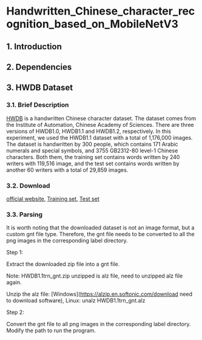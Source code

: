 # Handwritten_Chinese_character_recognition_based_on_MobileNetV3


## 1. Introduction



## 2. Dependencies


## 3. HWDB Dataset
### 3.1. Brief Description
[HWDB](https://www.nlpr.ia.ac.cn/databases/handwriting/Download.html) is a handwritten Chinese character dataset. The dataset comes from the Institute of Automation, Chinese Academy of Sciences. There are three versions of HWDB1.0, HWDB1.1 and HWDB1.2, respectively. In this experiment, we used the HWDB1.1 dataset with a total of 1,176,000 images. The dataset is handwritten by 300 people, which contains 171 Arabic numerals and special symbols, and 3755 GB2312-80 level-1 Chinese characters. Both them, the training set contains words written by 240 writers with 119,516 image, and the test set contains words written by another 60 writers with a total of 29,859 images.

### 3.2. Download
[official website](http://www.nlpr.ia.ac.cn/databases/handwriting/Offline_database.html),  [Training set](http://www.nlpr.ia.ac.cn/databases/download/feature_data/HWDB1.1trn_gnt.zip),  [Test set](http://www.nlpr.ia.ac.cn/databases/download/feature_data/HWDB1.1tst_gnt.zip)

### 3.3. Parsing
It is worth noting that the downloaded dataset is not an image format, but a custom gnt file type. Therefore, the gnt file needs to be converted to all the png images in the corresponding label directory.

Step 1:

Extract the downloaded zip file into a gnt file.

Note: HWDB1.1trn_gnt.zip unzipped is alz file, need to unzipped alz file again.

Unzip the alz file: [Windows](https://alzip.en.softonic.com/download need to download software), 
Linux: unalz HWDB1.1trn_gnt.alz

Step 2:

Convert the gnt file to all png images in the corresponding label directory. Modify the path to run the program.
